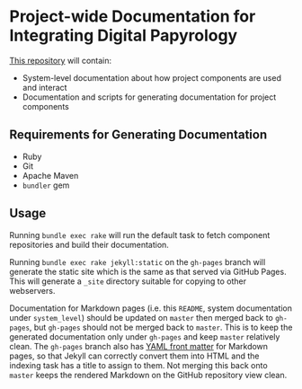 Project-wide Documentation for Integrating Digital Papyrology
=============================================================

[This repository](https://github.com/papyri/documentation) will contain:

* System-level documentation about how project components are used and interact
* Documentation and scripts for generating documentation for project components

## Requirements for Generating Documentation

* Ruby
* Git
* Apache Maven
* `bundler` gem

## Usage

Running `bundle exec rake` will run the default task to fetch component repositories and build
their documentation.

Running `bundle exec rake jekyll:static` on the `gh-pages` branch will generate the static site
which is the same as that served via GitHub Pages. This will generate a `_site`
directory suitable for copying to other webservers.

Documentation for Markdown pages (i.e. this `README`, system documentation under
`system_level`) should be updated on `master` then merged back to `gh-pages`,
but `gh-pages` should not be merged back to `master`. This is to keep the generated
documentation only under `gh-pages` and keep `master` relatively clean. The
`gh-pages` branch also has [YAML front matter](https://github.com/mojombo/jekyll/wiki/yaml-front-matter)
for Markdown pages, so that Jekyll can correctly convert them into HTML and the
indexing task has a title to assign to them. Not merging this back onto `master`
keeps the rendered Markdown on the GitHub repository view clean.

